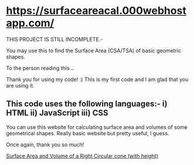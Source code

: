 # https://surfaceareacal.000webhostapp.com/

THIS PROJECT IS STILL INCOMPLETE.-

You may use this to find the Surface Area (CSA/TSA) of basic geometric shapes.

To the person reading this...

Thank you for using my code! :)
This is my first code and I am glad that you are using it.

This code uses the following languages:-
 i) HTML
 ii) JavaScript
 iii) CSS
 -
You can use this website for calculating surface area and volumes of some geometrical shapes. Really basic website but pretty useful, I guess.

Once again, thank you so much!

[Surface Area and Volume of a Right Circular cone (with height)](https://github.com/Kiriyako/geometry-area-and-volumes/tree/main/Right%20Circular%20Cone)
